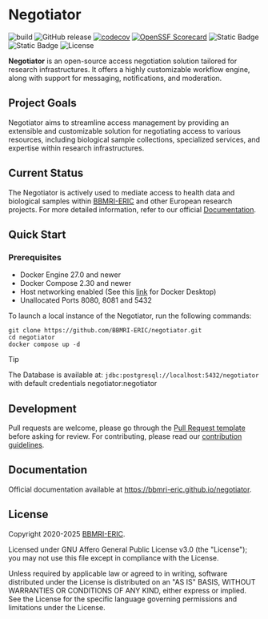 # Negotiator

![build](https://github.com/BBMRI-ERIC/negotiator-v3/actions/workflows/CI.yml/badge.svg?)
![GitHub release](https://img.shields.io/github/v/release/BBMRI-ERIC/negotiator)
[![codecov](https://codecov.io/github/BBMRI-ERIC/negotiator/graph/badge.svg?token=YN9M34IM3S)](https://codecov.io/github/BBMRI-ERIC/negotiator)
[![OpenSSF Scorecard](https://api.scorecard.dev/projects/github.com/BBMRI-ERIC/negotiator/badge)](https://scorecard.dev/viewer/?uri=github.com/BBMRI-ERIC/negotiator)
![Static Badge](https://img.shields.io/badge/Java%20Code%20Style-Google-orange)
![Static Badge](https://img.shields.io/badge/Docker-bbmrieric%2Fnegotiator-blue)
![License](https://img.shields.io/github/license/BBMRI-ERIC/negotiator)

**Negotiator** is an open-source access negotiation solution tailored for research infrastructures. It offers a highly
customizable workflow engine, along with support for messaging, notifications, and moderation.

## Project Goals

Negotiator aims to streamline access management by providing an extensible and customizable solution for negotiating
access to various resources, including biological sample collections, specialized services, and expertise within
research infrastructures.

## Current Status

The Negotiator is actively used to mediate access to health data and biological samples
within [BBMRI-ERIC](bbmri-eric.eu) and other
European research projects. For more detailed information, refer to our
official [Documentation](https://bbmri-eric.github.io/negotiator).

## Quick Start

### Prerequisites

- Docker Engine 27.0 and newer
- Docker Compose 2.30 and newer
- Host networking enabled (See this [link](https://docs.docker.com/engine/network/drivers/host/) for Docker Desktop)
- Unallocated Ports 8080, 8081 and 5432

To launch a local instance of the Negotiator, run the following commands:
```shell
git clone https://github.com/BBMRI-ERIC/negotiator.git
cd negotiator
docker compose up -d
```


> [!TIP]
> The Database is available at: ``
jdbc:postgresql://localhost:5432/negotiator
``
> with default credentials negotiator:negotiator

## Development

Pull requests are welcome, please go through the [Pull Request template](.github/pull_request_template.md) before asking
for review.
For contributing, please read our [contribution guidelines](docs/contributing).

## Documentation

Official documentation available at https://bbmri-eric.github.io/negotiator.

## License

Copyright 2020-2025 [BBMRI-ERIC](https://bbmri-eric.eu).

Licensed under GNU Affero General Public License v3.0 (the "License");
you may not use this file except in compliance with the License.

Unless required by applicable law or agreed to in writing, software distributed under the License is
distributed on an "AS IS" BASIS, WITHOUT WARRANTIES OR CONDITIONS OF ANY KIND, either express or
implied. See the License for the specific language governing permissions and limitations under the
License.
